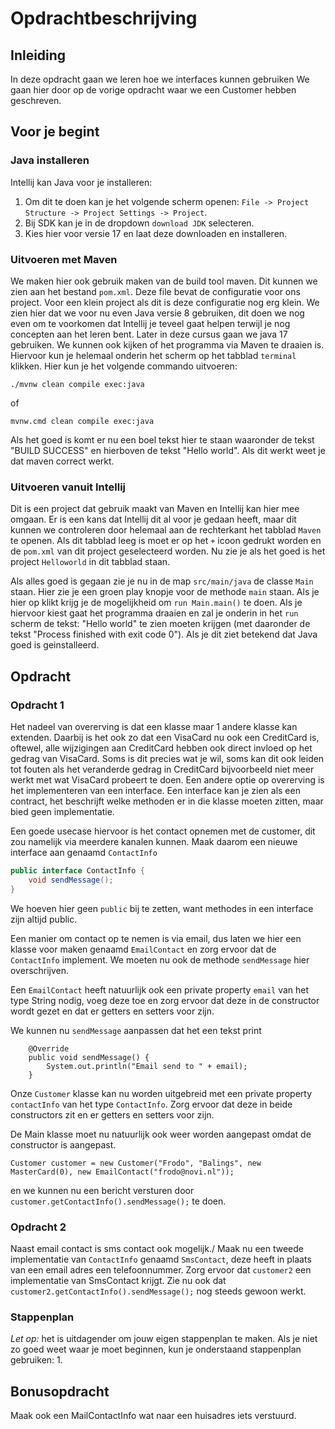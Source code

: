 # Opdrachtbeschrijving

## Inleiding
In deze opdracht gaan we leren hoe we interfaces kunnen gebruiken
We gaan hier door op de vorige opdracht waar we een Customer hebben geschreven.

## Voor je begint

### Java installeren

Intellij kan Java voor je installeren:
1. Om dit te doen kan je het volgende scherm openen: `File -> Project Structure -> Project Settings -> Project`.
2. Bij SDK kan je in de dropdown `download JDK` selecteren.
3. Kies hier voor versie 17 en laat deze downloaden en installeren.

### Uitvoeren met Maven

We maken hier ook gebruik maken van de build tool maven.
Dit kunnen we zien aan het bestand `pom.xml`.
Deze file bevat de configuratie voor ons project.
Voor een klein project als dit is deze configuratie nog erg klein.
We zien hier dat we voor nu even Java versie 8 gebruiken, dit doen we nog even om te voorkomen dat Intellij je teveel gaat helpen terwijl je nog concepten aan het leren bent.
Later in deze cursus gaan we java 17 gebruiken.
We kunnen ook kijken of het programma via Maven te draaien is.
Hiervoor kun je helemaal onderin het scherm op het tabblad `terminal` klikken.
Hier kun je het volgende commando uitvoeren:

```shell
./mvnw clean compile exec:java
```

of

```shell
mvnw.cmd clean compile exec:java
```

Als het goed is komt er nu een boel tekst hier te staan waaronder de tekst "BUILD SUCCESS" en hierboven de tekst "Hello world".
Als dit werkt weet je dat maven correct werkt.

### Uitvoeren vanuit Intellij

Dit is een project dat gebruik maakt van Maven en Intellij kan hier mee omgaan.
Er is een kans dat Intellij dit al voor je gedaan heeft, maar dit kunnen we controleren door helemaal aan de rechterkant het tabblad `Maven` te openen.
Als dit tabblad leeg is moet er op het `+` icoon gedrukt worden en de `pom.xml` van dit project geselecteerd worden.
Nu zie je als het goed is het project `Helloworld` in dit tabblad staan.

Als alles goed is gegaan zie je nu in de map `src/main/java` de classe `Main` staan.
Hier zie je een groen play knopje voor de methode `main` staan.
Als je hier op klikt krijg je de mogelijkheid om `run Main.main()` te doen.
Als je hiervoor kiest gaat het programma draaien en zal je onderin in het `run` scherm de tekst:
"Hello world" te zien moeten krijgen (met daaronder de tekst "Process finished with exit code 0").
Als je dit ziet betekend dat Java goed is geinstalleerd.

## Opdracht

### Opdracht 1
Het nadeel van overerving is dat een klasse maar 1 andere klasse kan extenden.
Daarbij is het ook zo dat een VisaCard nu ook een CreditCard is, oftewel, alle wijzigingen aan CreditCard hebben ook direct invloed op het gedrag van VisaCard.
Soms is dit precies wat je wil, soms kan dit ook leiden tot fouten als het veranderde gedrag in CreditCard bijvoorbeeld niet meer werkt met wat VisaCard probeert te doen.
Een andere optie op overerving is het implementeren van een interface.
Een interface kan je zien als een contract, het beschrijft welke methoden er in die klasse moeten zitten, maar bied geen implementatie.

Een goede usecase hiervoor is het contact opnemen met de customer, dit zou namelijk via meerdere kanalen kunnen.
Maak daarom een nieuwe interface aan genaamd `ContactInfo`
```java
public interface ContactInfo {
    void sendMessage();
}
```
We hoeven hier geen `public` bij te zetten, want methodes in een interface zijn altijd public.

Een manier om contact op te nemen is via email, dus laten we hier een klasse voor maken genaamd `EmailContact` en zorg ervoor dat de `ContactInfo` implement.
We moeten nu ook de methode `sendMessage` hier overschrijven.

Een `EmailContact` heeft natuurlijk ook een private property `email` van het type String nodig, voeg deze toe en zorg ervoor dat deze in de constructor wordt gezet en dat er getters en setters voor zijn.

We kunnen nu `sendMessage` aanpassen dat het een tekst print
```
    @Override
    public void sendMessage() {
        System.out.println("Email send to " + email);
    }
```

Onze `Customer` klasse kan nu worden uitgebreid met een private property `contactInfo` van het type `ContactInfo`.
Zorg ervoor dat deze in beide constructors zit en er getters en setters voor zijn.

De Main klasse moet nu natuurlijk ook weer worden aangepast omdat de constructor is aangepast.
```
Customer customer = new Customer("Frodo", "Balings", new MasterCard(0), new EmailContact("frodo@novi.nl"));
```
en we kunnen nu een bericht versturen door
`customer.getContactInfo().sendMessage();`
te doen.


### Opdracht 2

Naast email contact is sms contact ook mogelijk./
Maak nu een tweede implementatie van `ContactInfo` genaamd `SmsContact`, deze heeft in plaats van een email adres een telefoonnummer.
Zorg ervoor dat `customer2` een implementatie van SmsContact krijgt.
Zie nu ook dat `customer2.getContactInfo().sendMessage();` nog steeds gewoon werkt.



### Stappenplan
_Let op:_ het is uitdagender om jouw eigen stappenplan te maken. Als je niet zo goed weet waar je moet beginnen, kun je onderstaand stappenplan gebruiken:
1.


## Bonusopdracht

Maak ook een MailContactInfo wat naar een huisadres iets verstuurd.


